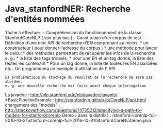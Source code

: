 # Java_stanfordNER: Recherche d'entités nommées   

Tâche à effectuer: 
     - Compréhension du fonctionnement de la classe StanfordCoreNLP ( voir plus bas )
     - Constitution d'un corpus de test
     - Définition d'une mini  API de recherche d'EN comprenant au moins:
        * un constructeur ( pour donner l'adresse du corpus )
        * une méthode pour lancer le calcul
        * des méthodes permettant de récupérer les infos de la recherche e. g.:
            * la liste des tags trouvés, 
            * pour une EN et un tag donné, la liste des textes les contenant
            * Pour un tag donné, la liste de toutes les EN associées
        etc..
    On programmera un exemple d'utilisation de l' API 
    
    
    La problématique du stockage du résultat de la recherche ne sera pas abordée.
    e. g. une nouvelle recherche est faite avant chaque interrogation


La javadoc : http://nlp.stanford.edu/nlp/javadoc/javanlp/
*BasicPipelineExample : http://stanfordnlp.github.io/CoreNLP/api.html
chargement des "models" : http://stackoverflow.com/questions/14735212/specifying-a-path-to-models-for-stanfordcorenlp
Demo ( dans la distrib ) : <yourdistrib>/stanford-corenlp-full-2016-10-31\stanford-corenlp-full-2016-10-31\StanfordCoreNlpDemo.java
